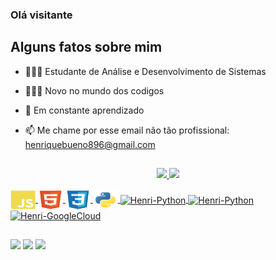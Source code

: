 ### Olá visitante

## Alguns fatos sobre mim

- 👨🏻‍🎓 Estudante de Análise e Desenvolvimento de Sistemas
- 👨🏻‍💻 Novo no mundo dos codigos
- 👾 Em constante aprendizado
- 📫 Me chame por esse email não tão profissional: henriquebueno896@gmail.com

  ##
  
<div align="center">
  <a href="https://github.com/henribueno00">
  <img height="180em" src="https://github-readme-stats.vercel.app/api?username=henribueno00&show_icons=true&theme=dracula&include_all_commits=true&count_private=true"/>
  <img height="140em" src="https://github-readme-stats.vercel.app/api/top-langs/?username=henribueno00&layout=compact&langs_count=7&theme=dracula"/>
</div>
<div style="display: inline_block"><br>
  <img align="center" alt="Henri-Js" height="30" width="40" src="https://raw.githubusercontent.com/devicons/devicon/master/icons/javascript/javascript-plain.svg">
  <img align="center" alt="Henri-HTML" height="30" width="40" src="https://raw.githubusercontent.com/devicons/devicon/master/icons/html5/html5-original.svg">
  <img align="center" alt="Henri-CSS" height="30" width="40" src="https://raw.githubusercontent.com/devicons/devicon/master/icons/css3/css3-original.svg">
  <img align="center" alt="Henri-Python" height="30" width="40" src="https://raw.githubusercontent.com/devicons/devicon/master/icons/python/python-original.svg">
  <img align="center" alt="Henri-Python" height="30" width="40" src="https://cdn.jsdelivr.net/gh/devicons/devicon/icons/php/php-original.svg" /> 
  <img align="center" alt="Henri-Python" height="30" width="40" src="https://cdn.jsdelivr.net/gh/devicons/devicon/icons/mysql/mysql-original.svg" />
  <img align="center" alt="Henri-GoogleCloud" height="30" width="40" src="https://cdn.jsdelivr.net/gh/devicons/devicon/icons/googlecloud/googlecloud-original.svg"/>
  <br>
  
  ##
  
<div> 
  <a href="https://instagram.com/henrique_bueno00" target="_blank"><img src="https://img.shields.io/badge/-Instagram-%23E4405F?style=for-the-badge&logo=instagram&logoColor=white" target="_blank"></a>
  <a href = "mailto:henriquebueno896.com"><img src="https://img.shields.io/badge/-Gmail-%23333?style=for-the-badge&logo=gmail&logoColor=white" target="_blank"></a>
  <a href="https://www.linkedin.com/in/henrique-bueno-b973b3191" target="_blank"><img src="https://img.shields.io/badge/-LinkedIn-%230077B5?style=for-the-badge&logo=linkedin&logoColor=white" target="_blank"></a> 
</div>
 
